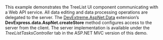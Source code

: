 This example demonstrates the TreeList UI component communicating with a&nbsp;Web API service. All data editing and data processing operations are delegated to&nbsp;the server. The [DevExtreme.AspNet.Data](https://github.com/DevExpress/DevExtreme.AspNet.Data) extension&rsquo;s **DevExpress.data.AspNet.createStore** method configures access to&nbsp;the server from the client. The server implementation is&nbsp;available under the _TreeListTasksController_ tab in&nbsp;the ASP.NET MVC version of&nbsp;this demo.